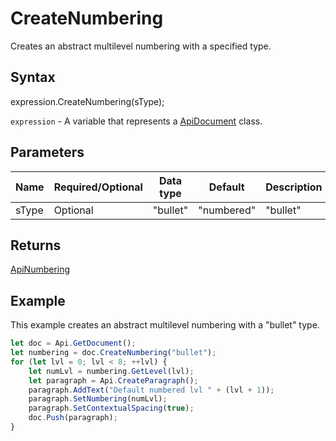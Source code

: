 # CreateNumbering

Creates an abstract multilevel numbering with a specified type.

## Syntax

expression.CreateNumbering(sType);

`expression` - A variable that represents a [ApiDocument](../ApiDocument.md) class.

## Parameters

| **Name** | **Required/Optional** | **Data type** | **Default** | **Description** |
| ------------- | ------------- | ------------- | ------------- | ------------- |
| sType | Optional | "bullet" | "numbered" | "bullet" | The type of the numbering which will be created. |

## Returns

[ApiNumbering](../../ApiNumbering/ApiNumbering.md)

## Example

This example creates an abstract multilevel numbering with a "bullet" type.

```javascript
let doc = Api.GetDocument();
let numbering = doc.CreateNumbering("bullet");
for (let lvl = 0; lvl < 8; ++lvl) {
	let numLvl = numbering.GetLevel(lvl);
	let paragraph = Api.CreateParagraph();
	paragraph.AddText("Default numbered lvl " + (lvl + 1));
	paragraph.SetNumbering(numLvl);
	paragraph.SetContextualSpacing(true);
	doc.Push(paragraph);
}
```
